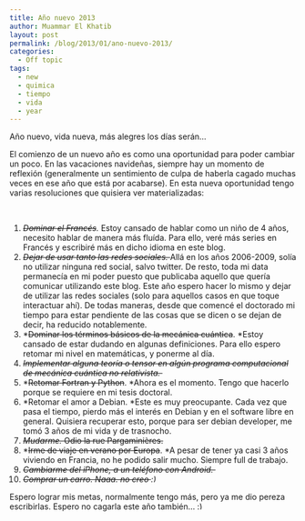 ```yaml
---
title: Año nuevo 2013
author: Muammar El Khatib
layout: post
permalink: /blog/2013/01/ano-nuevo-2013/
categories:
  - Off topic
tags:
  - new
  - quimica
  - tiempo
  - vida
  - year
---
```

Año nuevo, vida nueva, más alegres los días serán&#8230;

El comienzo de un nuevo año es como una oportunidad para poder cambiar un poco. En las vacaciones navideñas, siempre hay un momento de reflexión (generalmente un sentimiento de culpa de haberla cagado muchas veces en ese año que está por acabarse). En esta nueva oportunidad tengo varias resoluciones que quisiera ver materializadas:

&nbsp;

  1. <span style="line-height: 13px;"><em><del>Dominar el Francés</del>.</em> Estoy cansado de hablar como un niño de 4 años, necesito hablar de manera más fluída. Para ello, veré más series en Francés y escribiré más en dicho idioma en este blog. </span>
  2. <del><em>Dejar de usar tanto las redes sociales. </em></del>Allá en los años 2006-2009, solía no utilizar ninguna red social, salvo twitter. De resto, toda mi data permanecía en mi poder puesto que publicaba aquello que quería comunicar utilizando este blog. Este año espero hacer lo mismo y dejar de utilizar las redes sociales (solo para aquellos casos en que toque interactuar ahí). De todas maneras, desde que comencé el doctorado mi tiempo para estar pendiente de las cosas que se dicen o se dejan de decir, ha reducido notablemente.
  3. *<del>Dominar los términos básicos de la mecánica cuántica</del>. *Estoy cansado de estar dudando en algunas definiciones. Para ello espero retomar mi nivel en matemáticas, y ponerme al día.
  4. <del><em>Implementar alguna teoría o tensor en algún programa computacional de mecánica cuántica no relativista. </em></del>
  5. *<del>Retomar Fortran y Python</del>. *Ahora es el momento. Tengo que hacerlo porque se requiere en mi tesis doctoral.
  6. *Retomar el amor a Debian. *Este es muy preocupante. Cada vez que pasa el tiempo, pierdo más el interés en Debian y en el software libre en general. Quisiera recuperar esto, porque para ser debian developer, me tomó 3 años de mi vida y de trasnocho.
  7. <del><em>Mudarme. </em>Odio la rue Pargaminières.</del>
  8. *<del>Irme de viaje en verano por Europa</del>. *A pesar de tener ya casi 3 años viviendo en Francia, no he podido salir mucho. Siempre full de trabajo.
  9. <del><em>Cambiarme del iPhone, a un teléfono con Android. </em></del>
 10. <del><em>Comprar un carro. Naaa. no creo <img src="http://muammar.me/blog/wp-includes/images/smilies/simple-smile.png" alt=":)" class="wp-smiley" style="height: 1em; max-height: 1em;" /></em></del>

Espero lograr mis metas, normalmente tengo más, pero ya me dio pereza escribirlas. Espero no cagarla este año también&#8230; <img src="http://muammar.me/blog/wp-includes/images/smilies/simple-smile.png" alt=":)" class="wp-smiley" style="height: 1em; max-height: 1em;" />